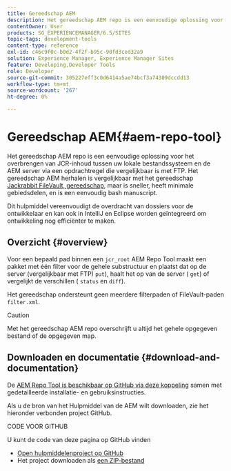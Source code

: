 ```yaml
---
title: Gereedschap AEM
description: Het gereedschap AEM repo is een eenvoudige oplossing voor het overbrengen van JCR-inhoud tussen uw lokale bestandssysteem en de AEM server via een opdrachtregel die vergelijkbaar is met FTP. Het gereedschap AEM repo is vergelijkbaar met het gereedschap Jackrabbit FileVault, maar is sneller, heeft minimale afhankelijkheden en is een eenvoudig bash-script.
contentOwner: User
products: SG_EXPERIENCEMANAGER/6.5/SITES
topic-tags: development-tools
content-type: reference
exl-id: c46c9f0c-b0d2-4f2f-b95c-90fd3ced32a9
solution: Experience Manager, Experience Manager Sites
feature: Developing,Developer Tools
role: Developer
source-git-commit: 305227eff3c0d6414a5ae74bcf3a74309dccdd13
workflow-type: tm+mt
source-wordcount: '267'
ht-degree: 0%

---
```


# Gereedschap AEM{#aem-repo-tool}

Het gereedschap AEM repo is een eenvoudige oplossing voor het overbrengen van JCR-inhoud tussen uw lokale bestandssysteem en de AEM server via een opdrachtregel die vergelijkbaar is met FTP. Het gereedschap AEM herhalen is vergelijkbaar met het gereedschap [Jackrabbit FileVault, gereedschap](/help/sites-developing/ht-vlttool.md), maar is sneller, heeft minimale gebiedsdelen, en is een eenvoudig bash manuscript.

Dit hulpmiddel vereenvoudigt de overdracht van dossiers voor de ontwikkelaar en kan ook in IntelliJ en Eclipse worden geïntegreerd om ontwikkeling nog efficiënter te maken.

## Overzicht {#overview}

Voor een bepaald pad binnen een `jcr_root` AEM Repo Tool maakt een pakket met één filter voor de gehele substructuur en plaatst dat op de server (vergelijkbaar met FTP) `put`), haalt het op van de server ( `get`) of vergelijkt de verschillen ( `status` en `diff`).

Het gereedschap ondersteunt geen meerdere filterpaden of FileVault-paden `filter.xml`.

>[!CAUTION]
>
>Met het gereedschap AEM repo overschrijft u altijd het gehele opgegeven bestand of de opgegeven map.

## Downloaden en documentatie {#download-and-documentation}

De [AEM Repo Tool is beschikbaar op GitHub via deze koppeling](https://github.com/Adobe-Marketing-Cloud/tools/tree/master/repo) samen met gedetailleerde installatie- en gebruiksinstructies.

Als u de bron van het Hulpmiddel van de AEM wilt downloaden, zie het hieronder verbonden project GitHub.

CODE VOOR GITHUB

U kunt de code van deze pagina op GitHub vinden

* [Open hulpmiddelenproject op GitHub](https://github.com/Adobe-Marketing-Cloud/tools)
* Het project downloaden als [een ZIP-bestand](https://github.com/Adobe-Marketing-Cloud/tools/archive/master.zip)
